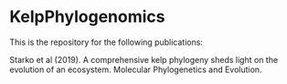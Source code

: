 # KelpPhylogenomics
This is the repository for the following publications:

Starko et al (2019). A comprehensive kelp phylogeny sheds light on the evolution of an ecosystem. Molecular Phylogenetics and Evolution.
